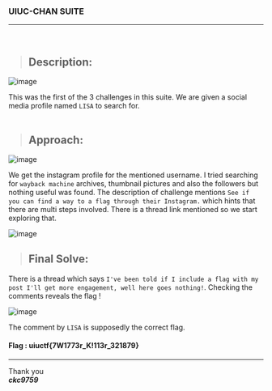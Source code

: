 ### UIUC-CHAN SUITE

---
<br />

> ## Description:
![image](https://github.com/ckc9759/CTF_writeups/assets/95117634/692712f4-81e2-4e5b-9a9d-02160c2d9c6a)
  
This was the first of the 3 challenges in this suite. We are given a social media profile named `LISA` to search for.  
<br />

> ## Approach:
![image](https://github.com/ckc9759/CTF_writeups/assets/95117634/8fe45409-1786-4602-b5ce-196895874ab8)
  
We get the instagram profile for the mentioned username. I tried searching for `wayback machine` archives, thumbnail pictures and also the followers but nothing useful was found.
The description of challenge mentions `See if you can find a way to a flag through their Instagram.` which hints that there are multi steps involved.
There is a thread link mentioned so we start exploring that.  
  
![image](https://github.com/ckc9759/CTF_writeups/assets/95117634/f3a08cdc-25ef-475f-baa3-cc34a330f6a1)
<br />

> ## Final Solve:
There is a thread which says `I've been told if I include a flag with my post I'll get more engagement, well here goes nothing!`. Checking the comments reveals the flag !  
  
![image](https://github.com/ckc9759/CTF_writeups/assets/95117634/574de9b3-ed4a-42d6-a42e-c6228873a11a)
  
The comment by `LISA` is supposedly the correct flag.  

#### Flag : uiuctf{7W1773r_K!113r_321879}

---

Thank you  
***ckc9759***
